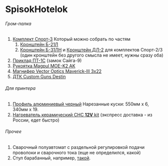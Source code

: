 # SpisokHotelok

###### Гром-палка
1) [Комплект Спорт-3](https://zenitco.ru/catalog/tyuning/tsevya/komplekt_sport_3/)
	Который можно собрать по частям
	1) [Кронштейн Б-21Л](https://zenitco.ru/catalog/tyuning/tsevya/kronshteyn_b_21l/)
	2) [Кронштейн Б-31ЛН](https://zenitco.ru/catalog/tyuning/kronshteyny_nad_gazovoy_trubkoy/kronshteyn_nad_gazootvodnoy_trubkoy_b_31ln/) и [Кронштейн ДЛ-2](https://zenitco.ru/catalog/accessories/zapasnye_chasti/sostavnye_chasti_komplektov_sport/kronshteyn_dopolnitelnaya_nasadka_dl_2/) для комплектов Спорт-2/3 (один кронштейн без другого смысла не имеет, нужны сразу оба)
2) [Приклад ПТ-1С](https://zenitco.ru/catalog/tyuning/priklad_teleskopicheskiy_pt_1s/) (замок Сайга-9)
3) [Рукоятка Magpul MOE-K2 AK](https://www.ozon.ru/product/rukoyat-pistoletnaya-magpul-moe-k2-ak-grip-dlya-ak-47-ak-74-mag683-902568710)
4) [Магнифер Vector Optics Maverick-III 3x22](https://www.ozon.ru/product/magnifer-vector-optics-maverick-iii-3x22-magnifier-mil-scmf-31-925640922)
5) [ДТК Custom Guns Destin](https://line-f.ru/shop/product/40085/dtk-custom-guns-destin-sajga-9tr9/)
###### Для принтера
1) [Профиль алюминиевый черный](https://promprof.ru/catalog/346/18441/) Нарезанные куски: 550мм х 6, 340мм х 19.
2) [Нагреватель керамический CHC **12V** kit](https://aliexpress.ru/item/1005002781227348.html) (экспресс доставка - из России, едет быстро)
###### Прочее
1) Сварочный полуавтомат с раздельной регулировкой подачи проволоки и сварочного тока (еще не определился, какой)
2) Стул барабанный, например, [такой](https://www.ozon.ru/product/stul-barabanshchika-motosedlo-i-regulirovkoy-po-vysote-1176485646).

